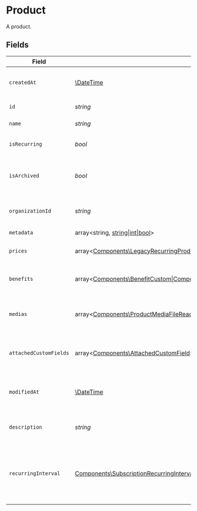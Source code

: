 # Product

A product.


## Fields

| Field                                                                                                                                                                                                                                                                  | Type                                                                                                                                                                                                                                                                   | Required                                                                                                                                                                                                                                                               | Description                                                                                                                                                                                                                                                            |
| ---------------------------------------------------------------------------------------------------------------------------------------------------------------------------------------------------------------------------------------------------------------------- | ---------------------------------------------------------------------------------------------------------------------------------------------------------------------------------------------------------------------------------------------------------------------- | ---------------------------------------------------------------------------------------------------------------------------------------------------------------------------------------------------------------------------------------------------------------------- | ---------------------------------------------------------------------------------------------------------------------------------------------------------------------------------------------------------------------------------------------------------------------- |
| `createdAt`                                                                                                                                                                                                                                                            | [\DateTime](https://www.php.net/manual/en/class.datetime.php)                                                                                                                                                                                                          | :heavy_check_mark:                                                                                                                                                                                                                                                     | Creation timestamp of the object.                                                                                                                                                                                                                                      |
| `id`                                                                                                                                                                                                                                                                   | *string*                                                                                                                                                                                                                                                               | :heavy_check_mark:                                                                                                                                                                                                                                                     | The ID of the product.                                                                                                                                                                                                                                                 |
| `name`                                                                                                                                                                                                                                                                 | *string*                                                                                                                                                                                                                                                               | :heavy_check_mark:                                                                                                                                                                                                                                                     | The name of the product.                                                                                                                                                                                                                                               |
| `isRecurring`                                                                                                                                                                                                                                                          | *bool*                                                                                                                                                                                                                                                                 | :heavy_check_mark:                                                                                                                                                                                                                                                     | Whether the product is a subscription.                                                                                                                                                                                                                                 |
| `isArchived`                                                                                                                                                                                                                                                           | *bool*                                                                                                                                                                                                                                                                 | :heavy_check_mark:                                                                                                                                                                                                                                                     | Whether the product is archived and no longer available.                                                                                                                                                                                                               |
| `organizationId`                                                                                                                                                                                                                                                       | *string*                                                                                                                                                                                                                                                               | :heavy_check_mark:                                                                                                                                                                                                                                                     | The ID of the organization owning the product.                                                                                                                                                                                                                         |
| `metadata`                                                                                                                                                                                                                                                             | array<string, [string\|int\|bool](../../Models/Components/ProductMetadata.md)>                                                                                                                                                                                         | :heavy_check_mark:                                                                                                                                                                                                                                                     | N/A                                                                                                                                                                                                                                                                    |
| `prices`                                                                                                                                                                                                                                                               | array<[Components\LegacyRecurringProductPriceFixed\|Components\LegacyRecurringProductPriceCustom\|Components\LegacyRecurringProductPriceFree\|Components\ProductPriceFixed\|Components\ProductPriceCustom\|Components\ProductPriceFree](../../Models/Components/Prices.md)> | :heavy_check_mark:                                                                                                                                                                                                                                                     | List of prices for this product.                                                                                                                                                                                                                                       |
| `benefits`                                                                                                                                                                                                                                                             | array<[Components\BenefitCustom\|Components\BenefitDiscord\|Components\BenefitGitHubRepository\|Components\BenefitDownloadables\|Components\BenefitLicenseKeys](../../Models/Components/Benefit.md)>                                                                   | :heavy_check_mark:                                                                                                                                                                                                                                                     | List of benefits granted by the product.                                                                                                                                                                                                                               |
| `medias`                                                                                                                                                                                                                                                               | array<[Components\ProductMediaFileRead](../../Models/Components/ProductMediaFileRead.md)>                                                                                                                                                                              | :heavy_check_mark:                                                                                                                                                                                                                                                     | List of medias associated to the product.                                                                                                                                                                                                                              |
| `attachedCustomFields`                                                                                                                                                                                                                                                 | array<[Components\AttachedCustomField](../../Models/Components/AttachedCustomField.md)>                                                                                                                                                                                | :heavy_check_mark:                                                                                                                                                                                                                                                     | List of custom fields attached to the product.                                                                                                                                                                                                                         |
| `modifiedAt`                                                                                                                                                                                                                                                           | [\DateTime](https://www.php.net/manual/en/class.datetime.php)                                                                                                                                                                                                          | :heavy_check_mark:                                                                                                                                                                                                                                                     | Last modification timestamp of the object.                                                                                                                                                                                                                             |
| `description`                                                                                                                                                                                                                                                          | *string*                                                                                                                                                                                                                                                               | :heavy_check_mark:                                                                                                                                                                                                                                                     | The description of the product.                                                                                                                                                                                                                                        |
| `recurringInterval`                                                                                                                                                                                                                                                    | [Components\SubscriptionRecurringInterval](../../Models/Components/SubscriptionRecurringInterval.md)                                                                                                                                                                   | :heavy_check_mark:                                                                                                                                                                                                                                                     | The recurring interval of the product. If `None`, the product is a one-time purchase.                                                                                                                                                                                  |